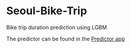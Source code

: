 # Seoul-Bike-Trip
 Bike trip duration prediction using LGBM

The predictor can be found in the <a href="https://share.streamlit.io/anirudhv14/seoul-bike-trip/man/app.py">Predictor app</a>
